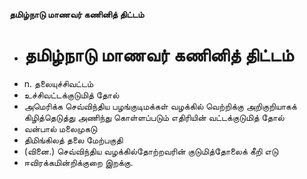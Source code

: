 **தமிழ்நாடு மாணவர் கணினித் திட்டம்**
- # தமிழ்நாடு மாணவர் கணினித் திட்டம்
- n. தலையுச்சிவட்டம்
- உச்சிவட்டக்குடுமித் தோல்
- அமெரிக்க செவ்விந்திய பழங்குடிமக்கள் வழக்கில் வெற்றிக்கு அறிகுறியாகக் கிழித்தெடுத்து அணிந்து கொள்ளப்படும் எதிரியின் வட்டக்குடுமித் தோல்
- வன்பால் மலைமுகடு
- திமிங்கிலத் தலை மேற்பகுதி
- (வினை.) செவ்விந்திய வழக்கில்தோற்றவரின் குடுமித்தோலைக் கீறி எடு
- ஈவிரக்கமின்றிக்குறை இறக்கு.

